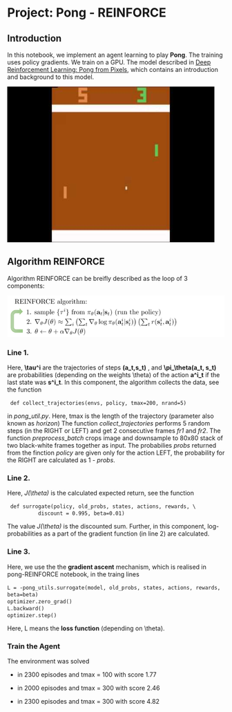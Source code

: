 # Project:  Pong - REINFORCE

## Introduction

In this notebook, we implement an agent learning to play **Pong**.
The training uses policy gradients. We train on a GPU.
The  model described in [Deep Reinforcement Learning: 
Pong from Pixels](http://karpathy.github.io/2016/05/31/rl/), 
which contains an introduction and background to this model.

![](pong-before-train.jpg)

## Algorithm REINFORCE

Algorithm REINFORCE can be breifly described  as the loop of 3 components:

![](REINFORCE-algorithm.png)

### Line 1.

Here, **\tau^i** are the trajectories of steps **(a_t,s_t)** , and **\pi_\theta(a_t, s_t)**
are probabilities (depending on the weights \theta) of the
action **a^i_t** if the last state was **s^i_t**.  In this component, 
the algorithm collects the data, see the function

     def collect_trajectories(envs, policy, tmax=200, nrand=5)

in _pong_util.py_.  Here, tmax  is the length of the trajectory (parameter also
known as _horizon_) The function _collect_\__trajectories_ performs
5 random steps (in the RIGHT or LEFT) and get 2 consecutive frames
_fr1_ and _fr2_.  The function _preprocess_\__batch_ crops image and downsample 
to 80x80 stack of two black-white frames together as input.
The probabilies _probs_ returned from the finction _policy_ are given only 
for the action LEFT, the probability for the RIGHT are calculated as
1 - _probs_.  

### Line 2.

Here, _J(\theta)_ is the calculated expected return,
see the function

     def surrogate(policy, old_probs, states, actions, rewards, \
              discount = 0.995, beta=0.01)

The value _J(\theta)_ is the discounted sum. Further, in this component, 
log-probabilities as a part of the gradient function (in line 2) are calculated.

### Line 3.

Here, we use the the **gradient ascent** mechanism,
which is realised in pong-REINFORCE notebook, in the traing lines

    L = -pong_utils.surrogate(model, old_probs, states, actions, rewards, beta=beta)
    optimizer.zero_grad()
    L.backward()
    optimizer.step()

Here, L means the **loss function** (depending on \theta).


### Train the Agent

The environment was solved

* in 2300 episodes and tmax = 100 with score 1.77

* in 2000 episodes and tmax = 300  with score 2.46

* in 2300 episodes and tmax = 300  with score 4.82





